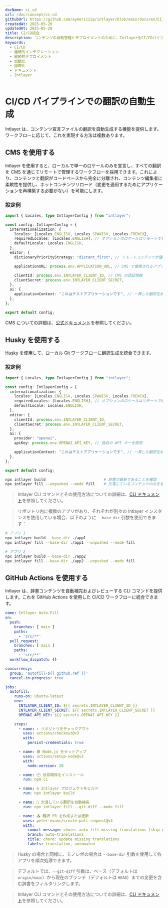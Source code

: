 ```yaml
---
docName: ci_cd
url: /doc/concept/ci-cd
githubUrl: https://github.com/aymericzip/intlayer/blob/main/docs/en/CI_CD.md
createdAt: 2025-05-20
updatedAt: 2025-05-20
title: CI/CD統合
description: コンテンツの自動管理とデプロイメントのために、IntlayerをCI/CDパイプラインに統合する方法を学びましょう。
keywords:
  - CI/CD
  - 継続的インテグレーション
  - 継続的デプロイメント
  - 自動化
  - 国際化
  - ドキュメント
  - Intlayer
---
```


# CI/CD パイプラインでの翻訳の自動生成

Intlayer は、コンテンツ宣言ファイルの翻訳を自動生成する機能を提供します。ワークフローに応じて、これを実現する方法は複数あります。

## CMS を使用する

Intlayer を使用すると、ローカルで単一のロケールのみを宣言し、すべての翻訳を CMS を通じてリモートで管理するワークフローを採用できます。これにより、コンテンツと翻訳がコードベースから完全に分離され、コンテンツ編集者に柔軟性を提供し、ホットコンテンツリロード（変更を適用するためにアプリケーションを再構築する必要がない）を可能にします。

### 設定例

```ts fileName="intlayer.config.ts"
import { Locales, type IntlayerConfig } from "intlayer";

const config: IntlayerConfig = {
  internationalization: {
    locales: [Locales.ENGLISH, Locales.SPANISH, Locales.FRENCH],
    requiredLocales: [Locales.ENGLISH], // オプションのロケールはリモートで管理されます
    defaultLocale: Locales.ENGLISH,
  },
  editor: {
    dictionaryPriorityStrategy: "distant_first", // リモートコンテンツが優先されます

    applicationURL: process.env.APPLICATION_URL, // CMS で使用されるアプリケーション URL

    clientId: process.env.INTLAYER_CLIENT_ID, // CMS の認証情報
    clientSecret: process.env.INTLAYER_CLIENT_SECRET,
  },
  ai: {
    applicationContext: "これはテストアプリケーションです", // 一貫した翻訳生成を保証するためのコンテキスト
  },
};

export default config;
```

CMS についての詳細は、[公式ドキュメント](https://github.com/aymericzip/intlayer/blob/main/docs/ja/intlayer_CMS.md)を参照してください。

## Husky を使用する

[Husky](https://typicode.github.io/husky/) を使用して、ローカル Git ワークフローに翻訳生成を統合できます。

### 設定例

```ts fileName="intlayer.config.ts"
import { Locales, type IntlayerConfig } from "intlayer";

const config: IntlayerConfig = {
  internationalization: {
    locales: [Locales.ENGLISH, Locales.SPANISH, Locales.FRENCH],
    requiredLocales: [Locales.ENGLISH], // オプションのロケールはリモートで処理されます
    defaultLocale: Locales.ENGLISH,
  },
  editor: {
    clientId: process.env.INTLAYER_CLIENT_ID,
    clientSecret: process.env.INTLAYER_CLIENT_SECRET,
  },
  ai: {
    provider: "openai",
    apiKey: process.env.OPENAI_API_KEY, // 独自の API キーを使用

    applicationContext: "これはテストアプリケーションです", // 一貫した翻訳生成を保証するためのコンテキスト
  },
};

export default config;
```

```bash fileName=".husky/pre-push"
npx intlayer build                          # 辞書が最新であることを確認
npx intlayer fill --unpushed --mode fill    # 欠落しているコンテンツのみを埋める（既存のものは更新しない）
```

> Intlayer CLI コマンドとその使用方法についての詳細は、[CLI ドキュメント](https://github.com/aymericzip/intlayer/blob/main/docs/ja/intlayer_cli.md)を参照してください。

> リポジトリ内に複数のアプリがあり、それぞれが別々の Intlayer インスタンスを使用している場合、以下のように `--base-dir` 引数を使用できます：

```bash fileName=".husky/pre-push"
# アプリ 1
npx intlayer build --base-dir ./app1
npx intlayer fill --base-dir ./app1 --unpushed --mode fill

# アプリ 2
npx intlayer build --base-dir ./app2
npx intlayer fill --base-dir ./app2 --unpushed --mode fill
```

## GitHub Actions を使用する

Intlayer は、辞書コンテンツを自動補完およびレビューする CLI コマンドを提供します。これを GitHub Actions を使用した CI/CD ワークフローに統合できます。

```yaml fileName=".github/workflows/intlayer-translate.yml"
name: Intlayer Auto-Fill
on:
  push:
    branches: [ main ]
    paths:
      - 'src/**'
  pull_request:
    branches: [ main ]
    paths:
      - 'src/**'
  workflow_dispatch: {}

concurrency:
  group: 'autofill-${{ github.ref }}'
  cancel-in-progress: true

jobs:
  autofill:
    runs-on: ubuntu-latest
    env:
      INTLAYER_CLIENT_ID: ${{ secrets.INTLAYER_CLIENT_ID }}
      INTLAYER_CLIENT_SECRET: ${{ secrets.INTLAYER_CLIENT_SECRET }}
      OPENAI_API_KEY: ${{ secrets.OPENAI_API_KEY }}

    steps:
      - name: ⬇️ リポジトリをチェックアウト
        uses: actions/checkout@v3
        with:
          persist-credentials: true

      - name: 🟢 Node.js をセットアップ
        uses: actions/setup-node@v3
        with:
          node-version: 20

      - name: 📦 依存関係をインストール
        run: npm ci

      - name: ⚙️ Intlayer プロジェクトをビルド
        run: npx intlayer build

      - name: 🤖 欠落している翻訳を自動補完
        run: npx intlayer fill --git-diff --mode fill

      - name: 📤 翻訳 PR を作成または更新
        uses: peter-evans/create-pull-request@v4
        with:
          commit-message: chore: auto-fill missing translations [skip ci]
          branch: auto-translations
          title: chore: update missing translations
          labels: translation, automated
```

> Husky の場合と同様に、モノレポの場合は `--base-dir` 引数を使用して各アプリを順次処理できます。

> デフォルトでは、`--git-diff` 引数は、ベース（デフォルトは `origin/main`）から現在のブランチ（デフォルトは `HEAD`）までの変更を含む辞書をフィルタリングします。

> Intlayer CLI コマンドとその使用方法についての詳細は、[CLI ドキュメント](https://github.com/aymericzip/intlayer/blob/main/docs/ja/intlayer_cli.md)を参照してください。
